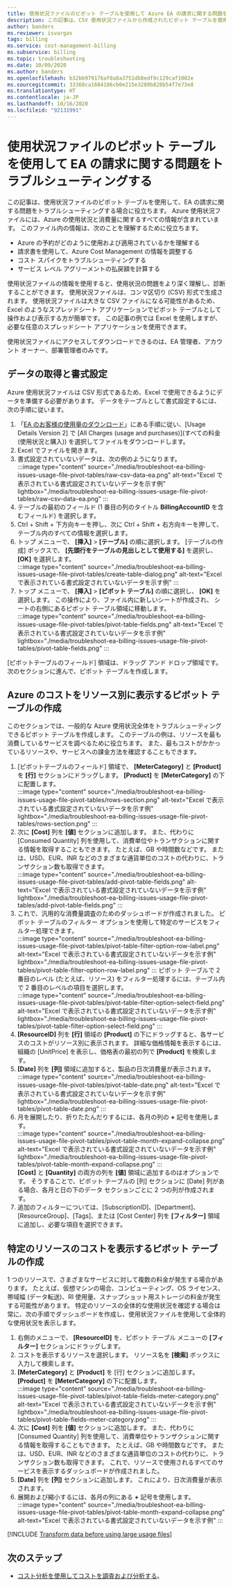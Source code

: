 ```yaml
---
title: 使用状況ファイルのピボット テーブルを使用して Azure EA の請求に関する問題をトラブルシューティングする
description: この記事は、CSV 使用状況ファイルから作成されたピボット テーブルを使用して、Enterprise Agreement (EA) の請求に関する問題をトラブルシューティングする場合に役立ちます。
author: banders
ms.reviewer: isvargas
tags: billing
ms.service: cost-management-billing
ms.subservice: billing
ms.topic: troubleshooting
ms.date: 10/09/2020
ms.author: banders
ms.openlocfilehash: b32bb979176af8a8a3751db8edf9c129caf1002e
ms.sourcegitcommit: 33368ca1684106cb0e215e3280b828b54f7e73e8
ms.translationtype: HT
ms.contentlocale: ja-JP
ms.lasthandoff: 10/16/2020
ms.locfileid: "92131991"
---
```

# <a name="troubleshoot-ea-billing-issues-with-usage-file-pivot-tables"></a>使用状況ファイルのピボット テーブルを使用して EA の請求に関する問題をトラブルシューティングする

この記事は、使用状況ファイルのピボット テーブルを使用して、EA の請求に関する問題をトラブルシューティングする場合に役立ちます。 Azure 使用状況ファイルには、Azure の使用状況と消費量に関するすべての情報が含まれています。 このファイル内の情報は、次のことを理解するために役立ちます。

- Azure の予約がどのように使用および適用されているかを理解する
- 請求書を使用して、Azure Cost Management の情報を調整する
- コスト スパイクをトラブルシューティングする
- サービス レベル アグリーメントの払戻額を計算する

使用状況ファイルの情報を使用すると、使用状況の問題をより深く理解し、診断することができます。 使用状況ファイルは、コンマ区切り (CSV) 形式で生成されます。 使用状況ファイルは大きな CSV ファイルになる可能性があるため、Excel のようなスプレッドシート アプリケーションでピボット テーブルとして操作および表示する方が簡単です。 この記事の例では Excel を使用しますが、必要な任意のスプレッドシート アプリケーションを使用できます。

使用状況ファイルにアクセスしてダウンロードできるのは、EA 管理者、アカウント オーナー、部署管理者のみです。

## <a name="get-the-data-and-format-it"></a>データの取得と書式設定

Azure 使用状況ファイルは CSV 形式であるため、Excel で使用できるようにデータを準備する必要があります。 データをテーブルとして書式設定するには、次の手順に従います。

1. 「[EA のお客様の使用量のダウンロード](./download-azure-invoice-daily-usage-date.md#download-usage-for-ea-customers)」にある手順に従い、[Usage Details Version 2] で [All Charges (usage and purchases)]\(すべての料金 (使用状況と購入)\) を選択してファイルをダウンロードします。
1. Excel でファイルを開きます。
1. 書式設定されていないデータは、次の例のようになります。  
    :::image type="content" source="./media/troubleshoot-ea-billing-issues-usage-file-pivot-tables/raw-csv-data-ea.png" alt-text="Excel で表示されている書式設定されていないデータを示す例" lightbox="./media/troubleshoot-ea-billing-issues-usage-file-pivot-tables/raw-csv-data-ea.png" :::
1. テーブルの最初のフィールド (1 番目の列のタイトル **BillingAccountID** を含むフィールド) を選択します。
1. Ctrl + Shift + 下方向キーを押し、次に Ctrl + Shift + 右方向キーを押して、テーブル内のすべての情報を選択します。
1. トップ メニューで、 **[挿入]**  >  **[テーブル]** の順に選択します。 [テーブルの作成] ボックスで、 **[先頭行をテーブルの見出しとして使用する]** を選択し、 **[OK]** を選択します。  
    :::image type="content" source="./media/troubleshoot-ea-billing-issues-usage-file-pivot-tables/create-table-dialog.png" alt-text="Excel で表示されている書式設定されていないデータを示す例" :::
1. トップ メニューで、 **[挿入]**  >  **[ピボット テーブル]** の順に選択し、 **[OK]** を選択します。 この操作により、ファイル内に新しいシートが作成され、 シートの右側にあるピボット テーブル領域に移動します。  
    :::image type="content" source="./media/troubleshoot-ea-billing-issues-usage-file-pivot-tables/pivot-table-fields.png" alt-text="Excel で表示されている書式設定されていないデータを示す例" lightbox="./media/troubleshoot-ea-billing-issues-usage-file-pivot-tables/pivot-table-fields.png" :::

[ピボットテーブルのフィールド] 領域は、ドラッグ アンド ドロップ領域です。 次のセクションに進んで、ピボット テーブルを作成します。

## <a name="create-pivot-table-to-view-azure-costs-by-resources"></a>Azure のコストをリソース別に表示するピボット テーブルの作成

このセクションでは、一般的な Azure 使用状況全体をトラブルシューティングできるピボット テーブルを作成します。 このテーブルの例は、リソースを最も消費しているサービスを調べるために役立ちます。 また、最もコストがかかっているリソースや、サービスへの課金方法を確認することもできます。

1. [ピボットテーブルのフィールド] 領域で、 **[MeterCategory]** と **[Product]** を **[行]** セクションにドラッグします。 **[Product]** を **[MeterCategory]** の下に配置します。  
    :::image type="content" source="./media/troubleshoot-ea-billing-issues-usage-file-pivot-tables/rows-section.png" alt-text="Excel で表示されている書式設定されていないデータを示す例" lightbox="./media/troubleshoot-ea-billing-issues-usage-file-pivot-tables/rows-section.png" :::
1. 次に **[Cost]** 列を **[値]** セクションに追加します。 また、代わりに [Consumed Quantity] 列を使用して、消費単位やトランザクションに関する情報を取得することもできます。 たとえば、GB や時間数などです。 または、USD、EUR、INR などのさまざまな通貨単位のコストの代わりに、トランザクション数も取得できます。  
    :::image type="content" source="./media/troubleshoot-ea-billing-issues-usage-file-pivot-tables/add-pivot-table-fields.png" alt-text="Excel で表示されている書式設定されていないデータを示す例" lightbox="./media/troubleshoot-ea-billing-issues-usage-file-pivot-tables/add-pivot-table-fields.png" :::
1. これで、汎用的な消費量調査のためのダッシュボードが作成されました。 ピボット テーブルのフィルター オプションを使用して特定のサービスをフィルター処理できます。  
    :::image type="content" source="./media/troubleshoot-ea-billing-issues-usage-file-pivot-tables/pivot-table-filter-option-row-label.png" alt-text="Excel で表示されている書式設定されていないデータを示す例" lightbox="./media/troubleshoot-ea-billing-issues-usage-file-pivot-tables/pivot-table-filter-option-row-label.png" :::
    ピボット テーブルで 2 番目のレベル (たとえば、リソース) をフィルター処理するには、テーブル内で 2 番目のレベルの項目を選択します。  
    :::image type="content" source="./media/troubleshoot-ea-billing-issues-usage-file-pivot-tables/pivot-table-filter-option-select-field.png" alt-text="Excel で表示されている書式設定されていないデータを示す例" lightbox="./media/troubleshoot-ea-billing-issues-usage-file-pivot-tables/pivot-table-filter-option-select-field.png" :::
1. **[ResourceID]** 列を **[行]** 領域の **[Product]** の下にドラッグすると、各サービスのコストがリソース別に表示されます。 詳細な価格情報を表示するには、組織の [UnitPrice] を表示し、価格表の最初の列で **[Product]** を検索します。
1. **[Date]** 列を **[列]** 領域に追加すると、製品の日次消費量が表示されます。  
    :::image type="content" source="./media/troubleshoot-ea-billing-issues-usage-file-pivot-tables/pivot-table-date.png" alt-text="Excel で表示されている書式設定されていないデータを示す例" lightbox="./media/troubleshoot-ea-billing-issues-usage-file-pivot-tables/pivot-table-date.png" :::
1. 月を展開したり、折りたたんだりするには、各月の列の **+** 記号を使用します。  
    :::image type="content" source="./media/troubleshoot-ea-billing-issues-usage-file-pivot-tables/pivot-table-month-expand-collapse.png" alt-text="Excel で表示されている書式設定されていないデータを示す例" lightbox="./media/troubleshoot-ea-billing-issues-usage-file-pivot-tables/pivot-table-month-expand-collapse.png" :::  
    **[Cost]** と **[Quantity]** の両方の列を **[値]** 領域に追加するのはオプションです。 そうすることで、ピボット テーブルの [列] セクションに [Date] 列がある場合、各月と日の下のデータ セクションごとに 2 つの列が作成されます。
1. 追加のフィルターについては、[SubscriptionID]、[Department]、[ResourceGroup]、[Tags]、または [Cost Center] 列を **[フィルター]** 領域に追加し、必要な項目を選択できます。

## <a name="create-pivot-table-to-view-cost-for-a-specific-resource"></a>特定のリソースのコストを表示するピボット テーブルの作成

1 つのリソースで、さまざまなサービスに対して複数の料金が発生する場合があります。 たとえば、仮想マシンの場合、コンピューティング、OS ライセンス、帯域幅 (データ転送)、RI 使用量、スナップショット用ストレージの料金が発生する可能性があります。 特定のリソースの全体的な使用状況を確認する場合は常に、次の手順でダッシュボードを作成し、使用状況ファイルを使用して全体的な使用状況を表示します。

1. 右側のメニューで、 **[ResourceID]** を、ピボット テーブル メニューの **[フィルター]** セクションにドラッグします。
1. コストを表示するリソースを選択します。 リソース名を **[検索]** ボックスに入力して検索します。
1. **[MeterCategory]** と **[Product]** を [行] セクションに追加します。 **[Product]** を **[MeterCategory]** の下に配置します。  
    :::image type="content" source="./media/troubleshoot-ea-billing-issues-usage-file-pivot-tables/pivot-table-fields-meter-category.png" alt-text="Excel で表示されている書式設定されていないデータを示す例" lightbox="./media/troubleshoot-ea-billing-issues-usage-file-pivot-tables/pivot-table-fields-meter-category.png" :::
1. 次に **[Cost]** 列を **[値]** セクションに追加します。 また、代わりに [Consumed Quantity] 列を使用して、消費単位やトランザクションに関する情報を取得することもできます。 たとえば、GB や時間数などです。 または、USD、EUR、INR などのさまざまな通貨単位のコストの代わりに、トランザクション数も取得できます。 これで、リソースで使用されるすべてのサービスを表示するダッシュボードが作成されました。
1. **[Date]** 列を **[列]** セクションに追加します。 これにより、日次消費量が表示されます。
1. 展開および縮小するには、各月の列にある **+** 記号を使用します。  
    :::image type="content" source="./media/troubleshoot-ea-billing-issues-usage-file-pivot-tables/pivot-table-month-expand-collapse.png" alt-text="Excel で表示されている書式設定されていないデータを示す例" :::

[!INCLUDE [Transform data before using large usage files](../../../includes/cost-management-billing-transform-data-before-using-large-usage-files.md)]

## <a name="next-steps"></a>次のステップ

- [コスト分析を使用してコストを調査および分析する](../costs/quick-acm-cost-analysis.md)。